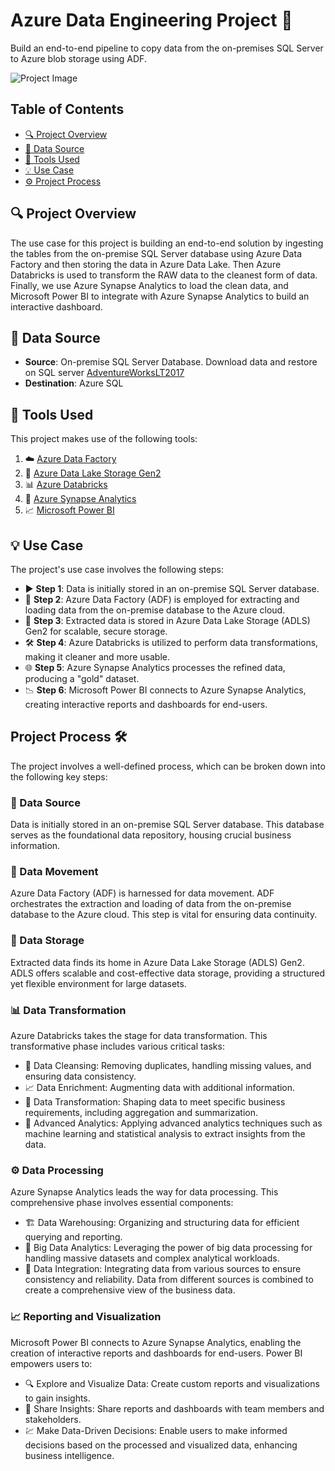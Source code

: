 # Azure Data Engineering Project :rocket:

Build an end-to-end pipeline to copy data from the on-premises SQL Server to Azure blob storage using ADF.

![Project Image](https://github.com/Rakesh-Pawar/Azure-Data-Enginering-Project-/assets/112051343/5dae21fc-8ca9-44a3-a703-f936721ba773)

## Table of Contents

- [:mag: Project Overview](#project-overview)
- [:floppy_disk: Data Source](#data-source)
- [:wrench: Tools Used](#tools-used)
- [:bulb: Use Case](#use-case)
- [:gear: Project Process](#project-process)

## :mag: Project Overview

The use case for this project is building an end-to-end solution by ingesting the tables from the on-premise SQL Server database using Azure Data Factory and then storing the data in Azure Data Lake. Then Azure Databricks is used to transform the RAW data to the cleanest form of data. Finally, we use Azure Synapse Analytics to load the clean data, and Microsoft Power BI to integrate with Azure Synapse Analytics to build an interactive dashboard.

## :floppy_disk: Data Source

- **Source**: On-premise SQL Server Database. Download data and restore on SQL server [AdventureWorksLT2017](https://github.com/Microsoft/sql-server-samples/releases/download/adventureworks/AdventureWorksLT2017.bak)
- **Destination**: Azure SQL

## :wrench: Tools Used

This project makes use of the following tools:

1. :cloud: [Azure Data Factory](https://azure.microsoft.com/en-us/services/data-factory/)
2. :file_folder: [Azure Data Lake Storage Gen2](https://azure.microsoft.com/en-us/services/storage/data-lake-storage/)
3. :bar_chart: [Azure Databricks](https://azure.microsoft.com/en-us/services/databricks/)
4. :rocket: [Azure Synapse Analytics](https://azure.microsoft.com/en-us/services/synapse-analytics/)
5. :chart_with_upwards_trend: [Microsoft Power BI](https://powerbi.microsoft.com/)

## :bulb: Use Case

The project's use case involves the following steps:

- :arrow_forward: **Step 1**: Data is initially stored in an on-premise SQL Server database.
- :arrows_counterclockwise: **Step 2**: Azure Data Factory (ADF) is employed for extracting and loading data from the on-premise database to the Azure cloud.
- :file_folder: **Step 3**: Extracted data is stored in Azure Data Lake Storage (ADLS) Gen2 for scalable, secure storage.
- :hammer_and_wrench: **Step 4**: Azure Databricks is utilized to perform data transformations, making it cleaner and more usable.
- :globe_with_meridians: **Step 5**: Azure Synapse Analytics processes the refined data, producing a "gold" dataset.
- :chart_with_downwards_trend: **Step 6**: Microsoft Power BI connects to Azure Synapse Analytics, creating interactive reports and dashboards for end-users.


## Project Process :hammer_and_wrench:

The project involves a well-defined process, which can be broken down into the following key steps:

### :file_folder: Data Source
Data is initially stored in an on-premise SQL Server database. This database serves as the foundational data repository, housing crucial business information.

### :arrows_counterclockwise: Data Movement
Azure Data Factory (ADF) is harnessed for data movement. ADF orchestrates the extraction and loading of data from the on-premise database to the Azure cloud. This step is vital for ensuring data continuity.

### :file_folder: Data Storage
Extracted data finds its home in Azure Data Lake Storage (ADLS) Gen2. ADLS offers scalable and cost-effective data storage, providing a structured yet flexible environment for large datasets.

### :bar_chart: Data Transformation
Azure Databricks takes the stage for data transformation. This transformative phase includes various critical tasks:
- :broom: Data Cleansing: Removing duplicates, handling missing values, and ensuring data consistency.
- :chart_with_upwards_trend: Data Enrichment: Augmenting data with additional information.
- :twisted_rightwards_arrows: Data Transformation: Shaping data to meet specific business requirements, including aggregation and summarization.
- :telescope: Advanced Analytics: Applying advanced analytics techniques such as machine learning and statistical analysis to extract insights from the data.

### :gear: Data Processing
Azure Synapse Analytics leads the way for data processing. This comprehensive phase involves essential components:
- :building_construction: Data Warehousing: Organizing and structuring data for efficient querying and reporting.
- :rocket: Big Data Analytics: Leveraging the power of big data processing for handling massive datasets and complex analytical workloads.
- :link: Data Integration: Integrating data from various sources to ensure consistency and reliability. Data from different sources is combined to create a comprehensive view of the business data.

### :chart_with_upwards_trend: Reporting and Visualization
Microsoft Power BI connects to Azure Synapse Analytics, enabling the creation of interactive reports and dashboards for end-users. Power BI empowers users to:
- :mag: Explore and Visualize Data: Create custom reports and visualizations to gain insights.
- :speech_balloon: Share Insights: Share reports and dashboards with team members and stakeholders.
- :chart: Make Data-Driven Decisions: Enable users to make informed decisions based on the processed and visualized data, enhancing business intelligence.

